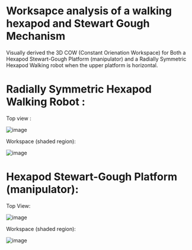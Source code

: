 # Worksapce analysis of a walking hexapod and Stewart Gough Mechanism

Visually derived the 3D COW (Constant Orienation Workspace) for Both a Hexapod Stewart-Gough Platform (manipulator) and a Radially Symmetric Hexapod Walking robot when the upper platform is horizontal.

# Radially Symmetric Hexapod Walking Robot : 

Top view : 

![image](https://user-images.githubusercontent.com/64325043/232258269-cc0f07b2-8597-4e08-ac63-6b00ec71fa56.png)

Workspace (shaded region): 

![image](https://user-images.githubusercontent.com/64325043/232258294-1a241fee-d2c8-4c67-b492-5ce1f9d043ab.png)

# Hexapod Stewart-Gough Platform (manipulator):

Top View:

![image](https://user-images.githubusercontent.com/64325043/232258399-230189d3-e03c-49e9-8142-845e25ddcbe6.png)

Workspace (shaded region):

![image](https://user-images.githubusercontent.com/64325043/232258379-b457217c-fa0a-4fcb-9295-6cec9048ce42.png)



